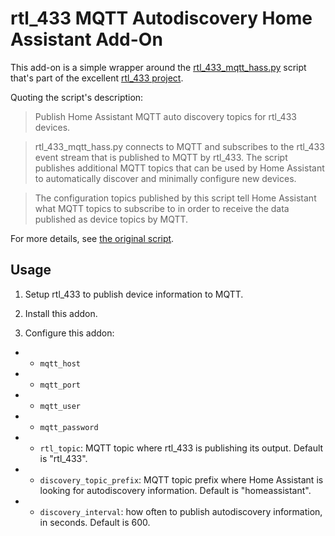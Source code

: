 # rtl_433 MQTT Autodiscovery Home Assistant Add-On

This add-on is a simple wrapper around the [rtl_433_mqtt_hass.py](https://github.com/merbanan/rtl_433/blob/a20cd1a62caa52dad97e4a99f8373b2fba3986d9/examples/rtl_433_mqtt_hass.py) script that's part of the excellent [rtl_433 project](https://github.com/merbanan/rtl_433).

Quoting the script's description:

> Publish Home Assistant MQTT auto discovery topics for rtl_433 devices.

> rtl_433_mqtt_hass.py connects to MQTT and subscribes to the rtl_433 event stream that is published to MQTT by rtl_433. The script publishes additional MQTT topics that can be used by Home Assistant to automatically discover and minimally configure new devices.

> The configuration topics published by this script tell Home Assistant what MQTT topics to subscribe to in order to receive the data published as device topics by MQTT.

For more details, see [the original script](https://github.com/merbanan/rtl_433/blob/a20cd1a62caa52dad97e4a99f8373b2fba3986d9/examples/rtl_433_mqtt_hass.py).

## Usage

 1. Setup rtl_433 to publish device information to MQTT.

 2. Install this addon.

 3. Configure this addon:

  * * `mqtt_host`
  * * `mqtt_port`
  * * `mqtt_user`
  * * `mqtt_password`
  * * `rtl_topic`: MQTT topic where rtl_433 is publishing its output. Default is "rtl_433".
  * * `discovery_topic_prefix`: MQTT topic prefix where Home Assistant is looking for autodiscovery information. Default is "homeassistant".
  * * `discovery_interval`: how often to publish autodiscovery information, in seconds. Default is 600.
